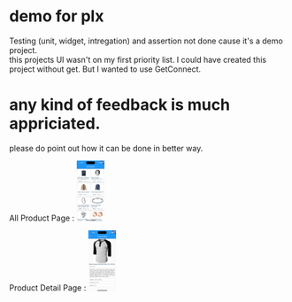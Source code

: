 # demo for plx
Testing (unit, widget, intregation) and assertion not done cause it's a demo project.  
this projects UI wasn't on my first priority list. 
I could have created this project without get. But I wanted to use GetConnect.   
# any kind of feedback is much appriciated. 
please do point out how it can be done in better way.

All Product Page :
<img src="https://github.com/momin-mostafa/demo/blob/main/Simulator%20Screen%20Shot%20-%20iPhone%2014%20Pro%20-%202022-12-23%20at%2021.56.01.png" alt="All product" style="height: 10%; width:10%;"/>

Product Detail Page :
<img src="https://github.com/momin-mostafa/demo/blob/main/Simulator%20Screen%20Shot%20-%20iPhone%2014%20Pro%20-%202022-12-23%20at%2021.56.11.png" alt="All product" style="height: 10%; width:10%;"/>
